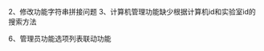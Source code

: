 <!-- 1、页面中文显示问题 -->
2、修改功能字符串拼接问题
3、计算机管理功能缺少根据计算机id和实验室id的搜索方法
<!-- 4、计算机删除方法应更改为根据计算机id删除而不是计算机机号 -->
<!-- 5、记录管理查询结果显示undefined -->
6、管理员功能选项列表联动功能